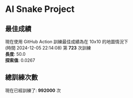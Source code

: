 
# AI Snake Project

## **最佳成績**























































































































































































































































































































現在使用 GitHub Action 訓練最佳成績為在 10x10 的地圖情況下  
(時間 2024-12-05 22:14:08) 第 **723** 次訓練  
**長度**: 50.0  
**探索值**: 0.0267















































































































































































































































































































































































































































































































































































































































## 總訓練次數
現在已經訓練了: **992000** 次
